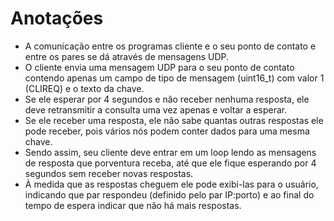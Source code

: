 # Anotações

- A comunicação entre os programas cliente e o seu ponto de contato e entre os pares se dá através de mensagens UDP.
- O cliente envia uma mensagem UDP para o seu ponto de contato contendo apenas um campo de tipo de mensagem (uint16_t) com valor 1 (CLIREQ) e o texto da chave.
- Se ele esperar por 4 segundos e não receber nenhuma resposta, ele deve retransmitir a consulta uma vez apenas e voltar a esperar.
- Se ele receber uma resposta, ele não sabe quantas outras respostas ele pode receber, pois vários nós podem conter dados para uma mesma chave.
- Sendo assim, seu cliente deve entrar em um loop lendo as mensagens de resposta que porventura receba, até que ele fique esperando por 4 segundos sem receber novas respostas.
- À medida que as respostas cheguem ele pode exibi-las para o usuário, indicando que par respondeu (definido pelo par IP:porto) e ao final do tempo de espera indicar que não há mais respostas.
